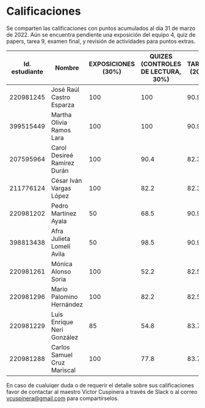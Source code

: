 # Calificaciones
Se comparten las calificaciones con puntos acumulados al día 31 de marzo de 2022. Aún se encuentra pendiente una exposición del equipo 4, quiz de papers, tarea 9, examen final, y revisión de actividades para puntos extras. 

|Id. estudiante|Nombre|EXPOSICIONES (30%)|QUIZES (CONTROLES DE LECTURA, 30%)|TAREAS (20%)|EXAMEN FINAL (20%)|PUNTOS EXTRAS|__CALIF. FINAL__|
|---|---|---|---|---|---|---|---|
|220981245|José Raúl Castro Esparza|100|100|90.9|0|0|__78.2__|
|399515449|Martha Olivia Ramos Lara|100|100|90.9|0|0|__78.2__|
|207595964|Carol Desireé Ramírez Durán|100|90.4|82.3|0|0|__73.6__|
|211776124|César Iván Vargas López|100|82.2|82.3|0|0|__71.1__|
|220981202|Pedro Martínez Ayala|50|68.5|90.9|0|0|__53.7__|
|398813438|Afra Julieta Lomelí Avila|50|98.5|90.9|0|0|__62.7__|
|220981261|Mónica Alonso Soria|100|52.2|82.5|0|0|__62.2__|
|220981296|Mario Palomino Hernández|100|82.2|82.5|0|0|__71.2__|
|220981229|Luis Enrique Neri González|85|54.8|83.7|0|0|__58.7__|
|220981288|Carlos Samuel Cruz Mariscal|100|77.8|83.7|0|0|__70.1__|

En caso de cualuiqer duda o de requerir el detalle sobre sus calificaciones favor de contactar al maestro Víctor Cuspinera a través de Slack o al correo vcuspinera@gmail.com para compartírselos.
